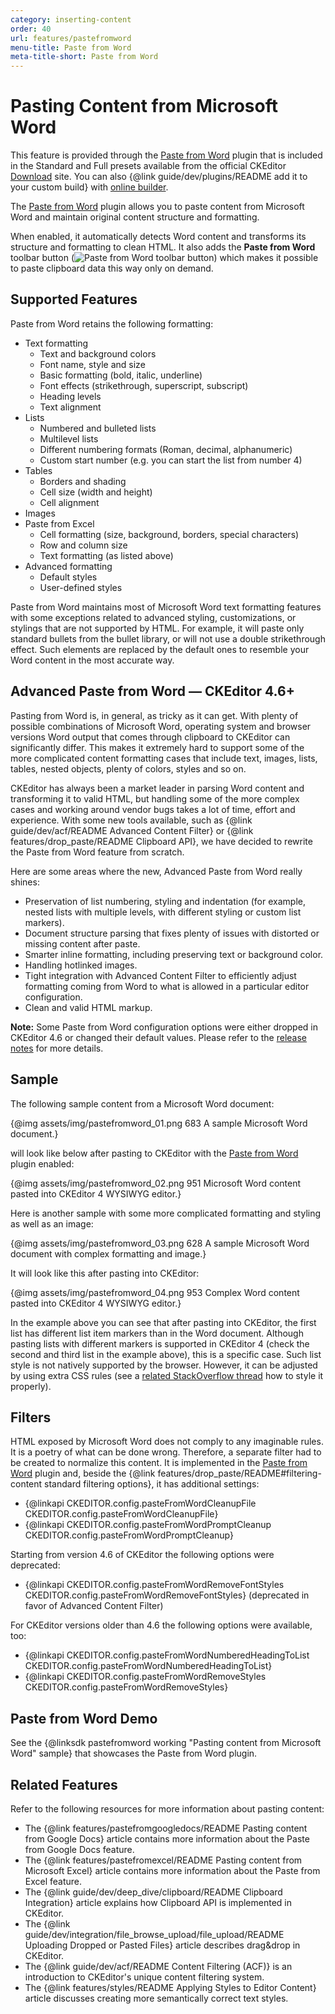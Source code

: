```yaml
---
category: inserting-content
order: 40
url: features/pastefromword
menu-title: Paste from Word
meta-title-short: Paste from Word
---
```

<!--
Copyright (c) 2003-2020, CKSource - Frederico Knabben. All rights reserved.
For licensing, see LICENSE.md.
-->

# Pasting Content from Microsoft Word

<info-box info="">
    This feature is provided through the <a href="https://ckeditor.com/cke4/addon/pastefromword">Paste from Word</a> plugin that is included in the Standard and Full presets available from the official CKEditor <a href="https://ckeditor.com/ckeditor-4/download/">Download</a> site. You can also {@link guide/dev/plugins/README add it to your custom build} with <a href="https://ckeditor.com/cke4/builder">online builder</a>.
</info-box>

The [Paste from Word](https://ckeditor.com/cke4/addon/pastefromword) plugin allows you to paste content from Microsoft Word and maintain original content structure and formatting.

When enabled, it automatically detects Word content and transforms its structure and formatting to clean HTML. It also adds the **Paste from Word** toolbar button (<img class="inline" src="%BASE_PATH%/assets/img/pastefromword-button.png" alt="Paste from Word toolbar button">) which makes it possible to paste clipboard data this way only on demand.

## Supported Features

Paste from Word retains the following formatting:

* Text formatting
    * Text and background colors
    * Font name, style and size
    * Basic formatting (bold, italic, underline)
    * Font effects (strikethrough, superscript, subscript)
    * Heading levels
    * Text alignment
* Lists
    * Numbered and bulleted lists
    * Multilevel lists
    * Different numbering formats (Roman, decimal, alphanumeric)
    * Custom start number (e.g. you can start the list from number 4)
* Tables
    * Borders and shading
    * Cell size (width and height)
    * Cell alignment
* Images
* Paste from Excel
    * Cell formatting (size, background, borders, special characters)
    * Row and column size
    * Text formatting (as listed above)
* Advanced formatting
    * Default styles
    * User-defined styles

Paste from Word maintains most of Microsoft Word text formatting features with some exceptions related to advanced styling, customizations, or stylings that are not supported by HTML. For example, it will paste only standard bullets from the bullet library, or will not use a double strikethrough effect. Such elements are replaced by the default ones to resemble your Word content in the most accurate way.

## Advanced Paste from Word &mdash; CKEditor 4.6+

Pasting from Word is, in general, as tricky as it can get. With plenty of possible combinations of Microsoft Word, operating system and browser versions Word output that comes through clipboard to CKEditor can significantly differ. This makes it extremely hard to support some of the more complicated content formatting cases that include text, images, lists, tables, nested objects, plenty of colors, styles and so on.

CKEditor has always been a market leader in parsing Word content and transforming it to valid HTML, but handling some of the more complex cases and working around vendor bugs takes a lot of time, effort and experience. With some new tools available, such as {@link guide/dev/acf/README Advanced Content Filter} or {@link features/drop_paste/README Clipboard API}, we have decided to rewrite the Paste from Word feature from scratch.

Here are some areas where the new, Advanced Paste from Word really shines:

* Preservation of list numbering, styling and indentation (for example, nested lists with multiple levels, with different styling or custom list markers).
* Document structure parsing that fixes plenty of issues with distorted or missing content after paste.
* Smarter inline formatting, including preserving text or background color.
* Handling hotlinked images.
* Tight integration with Advanced Content Filter to efficiently adjust formatting coming from Word to what is allowed in a particular editor configuration.
* Clean and valid HTML markup.

**Note:** Some Paste from Word configuration options were either dropped in CKEditor 4.6 or changed their default values. Please refer to the [release notes](https://ckeditor.com/cke4/release/CKEditor-4.6.0) for more details.

## Sample

The following sample content from a Microsoft Word document:

{@img assets/img/pastefromword_01.png 683 A sample Microsoft Word document.}

will look like below after pasting to CKEditor with the [Paste from Word](https://ckeditor.com/cke4/addon/pastefromword) plugin enabled:

{@img assets/img/pastefromword_02.png 951 Microsoft Word content pasted into CKEditor 4 WYSIWYG editor.}

Here is another sample with some more complicated formatting and styling as well as an image:

{@img assets/img/pastefromword_03.png 628 A sample Microsoft Word document with complex formatting and image.}

It will look like this after pasting into CKEditor:

{@img assets/img/pastefromword_04.png 953 Complex Word content pasted into CKEditor 4 WYSIWYG editor.}

In the example above you can see that after pasting into CKEditor, the first list has different list item markers than in the Word document. Although pasting lists with different markers is supported in CKEditor 4 (check the second and third list in the example above), this is a specific case. Such list style is not natively supported by the browser. However, it can be adjusted by using extra CSS rules (see a [related StackOverflow thread](http://stackoverflow.com/questions/4098195/can-ordered-list-produce-result-that-looks-like-1-1-1-2-1-3-instead-of-just-1) how to style it properly).

## Filters

HTML exposed by Microsoft Word does not comply to any imaginable rules. It is a poetry of what can be done wrong. Therefore, a separate filter had to be created to normalize this content. It is implemented in the [Paste from Word](https://ckeditor.com/cke4/addon/pastefromword) plugin and, beside the {@link features/drop_paste/README#filtering-content standard filtering options}, it has additional settings:

* {@linkapi CKEDITOR.config.pasteFromWordCleanupFile CKEDITOR.config.pasteFromWordCleanupFile}
* {@linkapi CKEDITOR.config.pasteFromWordPromptCleanup CKEDITOR.config.pasteFromWordPromptCleanup}

Starting from version 4.6 of CKEditor the following options were deprecated:

* {@linkapi CKEDITOR.config.pasteFromWordRemoveFontStyles CKEDITOR.config.pasteFromWordRemoveFontStyles} (deprecated in favor of Advanced Content Filter)

For CKEditor versions older than 4.6 the following options were available, too:

* {@linkapi CKEDITOR.config.pasteFromWordNumberedHeadingToList CKEDITOR.config.pasteFromWordNumberedHeadingToList}
* {@linkapi CKEDITOR.config.pasteFromWordRemoveStyles CKEDITOR.config.pasteFromWordRemoveStyles}

## Paste from Word Demo

See the {@linksdk pastefromword working "Pasting content from Microsoft Word" sample} that showcases the Paste from Word plugin.

## Related Features

Refer to the following resources for more information about pasting content:

* The {@link features/pastefromgoogledocs/README Pasting content from Google Docs} article contains more information about the Paste from Google Docs feature.
* The {@link features/pastefromexcel/README Pasting content from Microsoft Excel} article contains more information about the Paste from Excel feature.
* The {@link guide/dev/deep_dive/clipboard/README Clipboard Integration} article explains how Clipboard API is implemented in CKEditor.
* The {@link guide/dev/integration/file_browse_upload/file_upload/README Uploading Dropped or Pasted Files} article describes drag&drop in CKEditor.
* The {@link guide/dev/acf/README Content Filtering (ACF)} is an introduction to CKEditor's unique content filtering system.
* The {@link features/styles/README Applying Styles to Editor Content} article discusses creating more semantically correct text styles.
